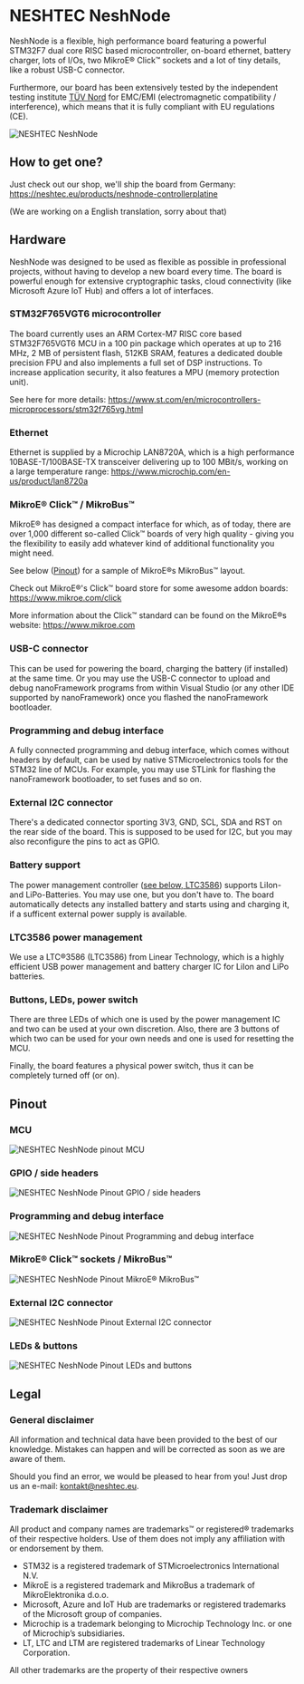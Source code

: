 # NESHTEC NeshNode

NeshNode is a flexible, high performance board featuring a powerful STM32F7 dual core RISC based microcontroller, on-board ethernet, battery charger, lots of I/Os, two MikroE® Click™ sockets and a lot of tiny details, like a robust USB-C connector.

Furthermore, our board has been extensively tested by the independent testing institute [TÜV Nord](https://www.tuev-nord.de/) for EMC/EMI (electromagnetic compatibility / interference), which means that it is fully compliant with EU regulations (CE).

![NESHTEC NeshNode](../../images/community-targets/NESHTEC-NeshNode-STM32F7-1.1-nf.png)

## How to get one?
Just check out our shop, we'll ship the board from Germany:
https://neshtec.eu/products/neshnode-controllerplatine

(We are working on a English translation, sorry about that)

## Hardware

NeshNode was designed to be used as flexible as possible in professional projects, without having to develop a new board every time. The board is powerful enough for extensive cryptographic tasks, cloud connectivity (like Microsoft Azure IoT Hub) and offers a lot of interfaces.

### STM32F765VGT6 microcontroller

The board currently uses an ARM Cortex-M7 RISC core based STM32F765VGT6 MCU in a 100 pin package which operates at up to 216 MHz, 2 MB of persistent flash, 512KB SRAM, features a dedicated double precision FPU and also implements a full set of DSP instructions. To increase application security, it also features a MPU (memory protection unit).

See here for more details: https://www.st.com/en/microcontrollers-microprocessors/stm32f765vg.html

### Ethernet

Ethernet is supplied by a Microchip LAN8720A, which is a high performance 10BASE-T/100BASE-TX transceiver delivering up to 100 MBit/s, working on a large temperature range: https://www.microchip.com/en-us/product/lan8720a

### MikroE® Click™ / MikroBus™

MikroE® has designed a compact interface for which, as of today, there are over 1,000 different so-called Click™ boards of very high quality - giving you the flexibility to easily add whatever kind of additional functionality you might need.

See below ([Pinout](#pinout)) for a sample of MikroE®s MikroBus™ layout.

Check out MikroE®'s Click™ board store for some awesome addon boards: https://www.mikroe.com/click

More information about the Click™ standard can be found on the MikroE®s website: https://www.mikroe.com

### USB-C connector
This can be used for powering the board, charging the battery (if installed) at the same time. Or you may use the USB-C connector to upload and debug nanoFramework programs from within Visual Studio (or any other IDE supported by nanoFramework) once you flashed the nanoFramework bootloader.

### Programming and debug interface
A fully connected programming and debug interface, which comes without headers by default, can be used by native STMicroelectronics tools for the STM32 line of MCUs. For example, you may use STLink for flashing the nanoFramework bootloader, to set fuses and so on.

### External I2C connector
There's a dedicated connector sporting 3V3, GND, SCL, SDA and RST on the rear side of the board. This is supposed to be used for I2C, but you may also reconfigure the pins to act as GPIO.

### Battery support
The power management controller ([see below, LTC3586](#ltc3586-power-management)) supports LiIon- and LiPo-Batteries. You may use one, but you don't have to. The board automatically detects any installed battery and starts using and charging it, if a sufficent external power supply is available.

### LTC3586 power management
We use a LTC®3586 (LTC3586) from Linear Technology, which is a highly efficient USB power management and battery charger IC for LiIon and LiPo batteries.

### Buttons, LEDs, power switch
There are three LEDs of which one is used by the power management IC and two can be used at your own discretion. Also, there are 3 buttons of which two can be used for your own needs and one is used for resetting the MCU.

Finally, the board features a physical power switch, thus it can be completely turned off (or on).

## Pinout

### MCU
![NESHTEC NeshNode pinout MCU](../../images/community-targets/NESHTEC-NeshNode-STM32F7-1.1-pinout-mcu.png)

### GPIO / side headers 
![NESHTEC NeshNode Pinout GPIO / side headers](../../images/community-targets/NESHTEC-NeshNode-STM32F7-1.1-pinout-sides.png)

### Programming and debug interface
![NESHTEC NeshNode Pinout Programming and debug interface](../../images/community-targets/NESHTEC-NeshNode-STM32F7-1.1-pinout-debuginterface.png)

### MikroE® Click™ sockets / MikroBus™ 
![NESHTEC NeshNode Pinout MikroE® MikroBus™](../../images/community-targets/NESHTEC-NeshNode-STM32F7-1.1-pinout-mikrobus.png)

### External I2C connector
![NESHTEC NeshNode Pinout External I2C connector](../../images/community-targets/NESHTEC-NeshNode-STM32F7-1.1-pinout-i2cconnector.png)

### LEDs & buttons
![NESHTEC NeshNode Pinout LEDs and buttons](../../images/community-targets/NESHTEC-NeshNode-STM32F7-1.1-pinout-led-button.png)

## Legal
### General disclaimer

All information and technical data have been provided to the best of our knowledge. Mistakes can happen and will be corrected as soon as we are aware of them.

Should you find an error, we would be pleased to hear from you! Just drop us an e-mail: kontakt@neshtec.eu.

### Trademark disclaimer

All product and company names are trademarks™ or registered® trademarks of their respective holders. Use of them does not imply any affiliation with or endorsement by them.

* STM32 is a registered trademark of STMicroelectronics International N.V.
* MikroE is a registered trademark and MikroBus a trademark of MikroElektronika d.o.o.
* Microsoft, Azure and IoT Hub are trademarks or registered trademarks of the Microsoft group of companies.
* Microchip is a trademark belonging to Microchip Technology Inc. or one of Microchip’s subsidiaries.
* LT, LTC and LTM are registered trademarks of Linear Technology Corporation.

All other trademarks are the property of their respective owners